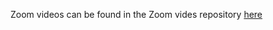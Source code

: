 Zoom videos can be found in the Zoom vides repository [here](https://github.com/IISERM/even-sem-2020-videos)
